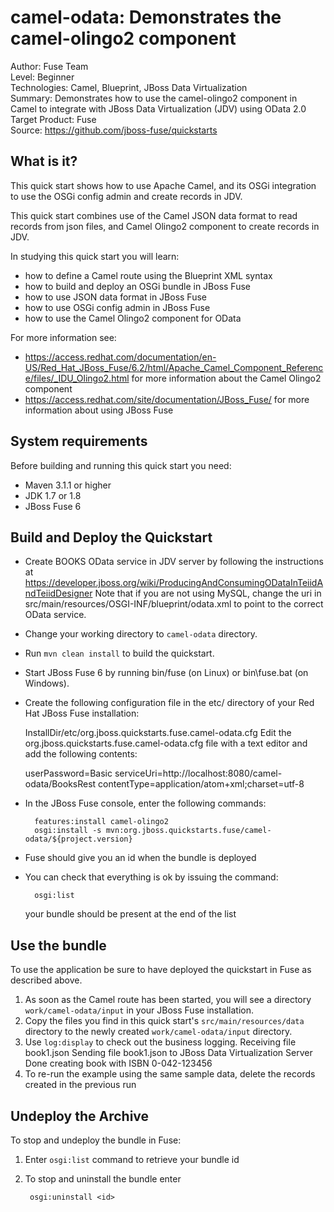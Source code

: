 camel-odata: Demonstrates the camel-olingo2 component
======================================================
Author: Fuse Team  
Level: Beginner  
Technologies: Camel, Blueprint, JBoss Data Virtualization  
Summary: Demonstrates how to use the camel-olingo2 component in Camel to integrate with JBoss Data Virtualization (JDV) using OData 2.0  
Target Product: Fuse  
Source: <https://github.com/jboss-fuse/quickstarts>  



What is it?
-----------

This quick start shows how to use Apache Camel, and its OSGi integration to use the OSGi config admin and create records in JDV.

This quick start combines use of the Camel JSON data format to read records from json files, and Camel Olingo2 component to create records in JDV.

In studying this quick start you will learn:

* how to define a Camel route using the Blueprint XML syntax
* how to build and deploy an OSGi bundle in JBoss Fuse
* how to use JSON data format in JBoss Fuse
* how to use OSGi config admin in JBoss Fuse
* how to use the Camel Olingo2 component for OData

For more information see:

* https://access.redhat.com/documentation/en-US/Red_Hat_JBoss_Fuse/6.2/html/Apache_Camel_Component_Reference/files/_IDU_Olingo2.html for more information about the Camel Olingo2 component
* https://access.redhat.com/site/documentation/JBoss_Fuse/ for more information about using JBoss Fuse

System requirements
-------------------

Before building and running this quick start you need:

* Maven 3.1.1 or higher
* JDK 1.7 or 1.8
* JBoss Fuse 6

Build and Deploy the Quickstart
-------------------------

* Create BOOKS OData service in JDV server by following the instructions at https://developer.jboss.org/wiki/ProducingAndConsumingODataInTeiidAndTeiidDesigner
  Note that if you are not using MySQL, change the <to/> uri in src/main/resources/OSGI-INF/blueprint/odata.xml to point to the correct OData service.
* Change your working directory to `camel-odata` directory.
* Run `mvn clean install` to build the quickstart.
* Start JBoss Fuse 6 by running bin/fuse (on Linux) or bin\fuse.bat (on Windows).
* Create the following configuration file in the etc/ directory of your Red Hat JBoss Fuse installation:

  InstallDir/etc/org.jboss.quickstarts.fuse.camel-odata.cfg
  Edit the org.jboss.quickstarts.fuse.camel-odata.cfg file with a text editor and add the following contents:

  userPassword=Basic <base64 encoded JBoss Data Virtualization password>
  serviceUri=http://localhost:8080/camel-odata/BooksRest
  contentType=application/atom+xml;charset=utf-8

* In the JBoss Fuse console, enter the following commands:

        features:install camel-olingo2
        osgi:install -s mvn:org.jboss.quickstarts.fuse/camel-odata/${project.version}

* Fuse should give you an id when the bundle is deployed

* You can check that everything is ok by issuing  the command:

        osgi:list
   your bundle should be present at the end of the list


Use the bundle
---------------------

To use the application be sure to have deployed the quickstart in Fuse as described above. 

1. As soon as the Camel route has been started, you will see a directory `work/camel-odata/input` in your JBoss Fuse installation.
2. Copy the files you find in this quick start's `src/main/resources/data` directory to the newly created `work/camel-odata/input`
directory.
3. Use `log:display` to check out the business logging.
        Receiving file book1.json
        Sending file book1.json to JBoss Data Virtualization Server
        Done creating book with ISBN 0-042-123456
4. To re-run the example using the same sample data, delete the records created in the previous run

Undeploy the Archive
--------------------

To stop and undeploy the bundle in Fuse:

1. Enter `osgi:list` command to retrieve your bundle id
2. To stop and uninstall the bundle enter

        osgi:uninstall <id>
